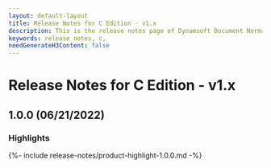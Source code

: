 ```yaml
---
layout: default-layout
title: Release Notes for C Edition - v1.x
description: This is the release notes page of Dynamsoft Document Normalizer SDK C Edition for version 1.x.
keywords: release notes, c, 
needGenerateH3Content: false
---
```


# Release Notes for C Edition - v1.x

## 1.0.0 (06/21/2022)

### Highlights

{%- include release-notes/product-highlight-1.0.0.md -%}
